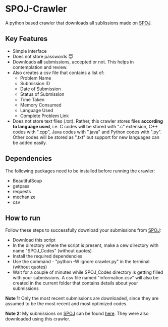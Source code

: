 # SPOJ-Crawler
A python based crawler that downloads all sublissions made on [SPOJ](https://www.spoj.com).

## Key Features
- Simple interface
- Does not store passwords :innocent:
- Downloads **all** submissions, accepted or not. This helps in contemplation and review.
- Also creates a csv file that contains a list of:
  - Problem Name
  - Submission ID
  - Date of Submission
  - Status of Submission
  - Time Taken
  - Memory Consumed
  - Language Used
  - Complete Problem Link
- Does not store text files (.txt). Rather, this crawler stores files **according to language used**, i.e. C codes will be stored with ".c" extension, C++ codes with ".cpp", Java codes with ".java" and Python codes with ".py". Other codes will be stored as ".txt" but support for new languages can be added easily.

## Dependencies
The following packages need to be installed before running the crawler:
- BeautifulSoup
- getpass
- requests
- mechanize
- csv

## How to run
Follow these steps to successfully download your submissions from [SPOJ](https://www.spoj.com):
- Download this script
- In the directory where the script is present, make a cew directory with name "SPOJ_Codes" (without quotes)
- Install the required dependencies
- Use the command - "python -W ignore crawler.py" in the terminal (without quotes)
- Wait for a couple of minutes while SPOJ_Codes directory is getting filled with your submissions. A csv file named "information.csv" will also be created in the current folder that contains details about your submissions

**Note 1:** Only the most recent submissions are downloaded, since they are assumed to be the most recent and most optimized codes.

**Note 2:** My submissions on [SPOJ](https://www.spoj.com) can be found [here](https://github.com/singhsd/SPOJ-Codes). They were also downloaded using this crawler.
